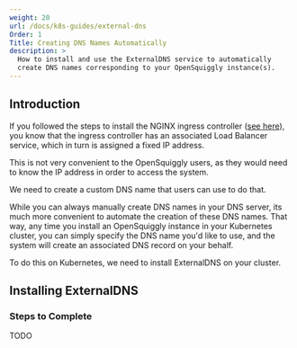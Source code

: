 ```yaml
---
weight: 20
url: /docs/k8s-guides/external-dns
Order: 1
Title: Creating DNS Names Automatically
description: >
  How to install and use the ExternalDNS service to automatically
  create DNS names corresponding to your OpenSquiggly instance(s).
---
```


## Introduction

If you followed the steps to install the NGINX ingress controller
(<a href="/docs/k8s-guides/nginx">see here</a>), you know that the
ingress controller has an associated Load Balancer service, which in
turn is assigned a fixed IP address.

This is not very convenient to the OpenSquiggly users, as they would need
to know the IP address in order to access the system.

We need to create a custom DNS name that users can use to do that.

While you can always manually create DNS names in your DNS server, its much
more convenient to automate the creation of these DNS names. That way, any
time you install an OpenSquiggly instance in your Kubernetes cluster, you
can simply specify the DNS name you'd like to use, and the system will create
an associated DNS record on your behalf.

To do this on Kubernetes, we need to install ExternalDNS on your cluster.

## Installing ExternalDNS

### Steps to Complete

TODO